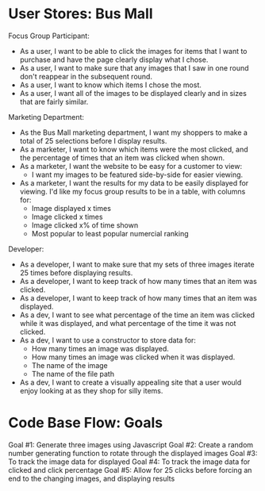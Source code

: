 # User Stores: Bus Mall

Focus Group Participant:
- As a user, I want to be able to click the images for items that I want to purchase and have the page clearly display what I chose.
- As a user, I want to make sure that any images that I saw in one round don't reappear in the subsequent round.
- As a user, I want to know which items I chose the most.
- As a user, I want all of the images to be displayed clearly and in sizes that are fairly similar.
 
Marketing Department:
- As the Bus Mall marketing department, I want my shoppers to make a total of 25 selections before I display results.
- As a marketer, I want to know which items were the most clicked, and the percentage of times that an item was clicked when shown.
- As a marketer, I want the website to be easy for a customer to view: 
    * I want my images to be featured side-by-side for easier viewing.
- As a marketer, I want the results for my data to be easily displayed for viewing. I'd like my focus group results to be in a table, with columns for:
    * Image displayed x times
    * Image clicked x times
    * Image clicked x% of time shown
    * Most popular to least popular numercial ranking

 Developer:
 - As a developer, I want to make sure that my sets of three images iterate 25 times before displaying results.
 - As a developer, I want to keep track of how many times that an item was clicked.
 - As a developer, I want to keep track of how many times that an item was displayed.
 - As a dev, I want to see what percentage of the time an item was clicked while it was displayed, and what percentage of the time it was not clicked.
 - As a dev, I want to use a constructor to store data for:
    * How many times an image was displayed.
    * How many times an image was clicked when it was displayed.
    * The name of the image
    * The name of the file path
- As a dev, I want to create a visually appealing site that a user would enjoy looking at as they shop for silly items.


# Code Base Flow: Goals

Goal #1: Generate three images using Javascript
Goal #2: Create a random number generating function to rotate through the displayed images
Goal #3: To track the image data for displayed
Goal #4: To track the image data for clicked and click percentage
Goal #5: Allow for 25 clicks before forcing an end to the changing images, and displaying results

 